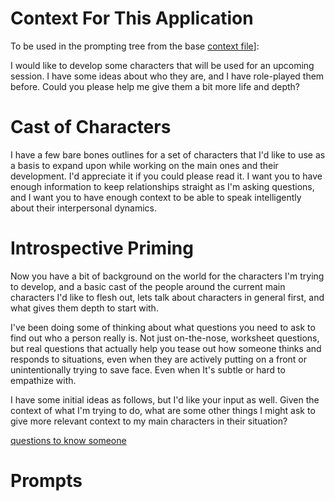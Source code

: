 # Context For This Application

To be used in the prompting tree from the base [context file](../context.md)]:

I would like to develop some characters that will be used for an upcoming session. I have some ideas about who they are, and I have role-played them before. Could you please help me give them a bit more life and depth?

# Cast of Characters

I have a few bare bones outlines for a set of characters that I'd like to use as a basis to expand upon while working on the main ones and their development. I'd appreciate it if you could please read it. I want you to have enough information to keep relationships straight as I'm  asking questions, and I want you to have enough context to be able to speak intelligently about their interpersonal dynamics.

# Introspective Priming

Now you have a bit of background on the world for the characters I'm trying to develop, and a basic cast of the people around the current main characters I'd like to flesh out, lets talk about characters in general first, and what gives them depth to start with.

I've been doing some of thinking about what questions you need to ask to find out who a person really is. Not just on-the-nose, worksheet questions, but real questions that actually help you tease out how someone thinks and responds to situations, even when they are actively putting on a front or unintentionally trying to save face. Even when It's subtle or hard to empathize with.

I have some initial ideas as follows, but I'd like your input as well. Given the context of what I'm trying to do, what are some other things I might ask to give more relevant context to my main characters in their situation?

[questions to know someone](./questions_to_know_someone.md)

# Prompts

